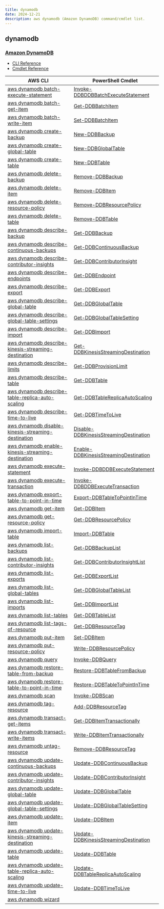```yaml
---
title: dynamodb
date: 2024-12-21
description: aws dynamodb (Amazon DynamoDB) command/cmdlet list.
---
```


## dynamodb

### [Amazon DynamoDB](https://aws.amazon.com/dynamodb/)

* [CLI Reference](https://awscli.amazonaws.com/v2/documentation/api/latest/reference/dynamodb/index.html)
* [Cmdlet Reference](https://docs.aws.amazon.com/powershell/latest/reference/items/Amazon_DynamoDB_cmdlets.html)

|AWS CLI|PowerShell Cmdlet|
|----|----|
|[aws dynamodb batch-execute-statement](https://awscli.amazonaws.com/v2/documentation/api/latest/reference/dynamodb/batch-execute-statement.html)|[Invoke-DDBDDBBatchExecuteStatement](https://docs.aws.amazon.com/powershell/latest/reference/items/Invoke-DDBDDBBatchExecuteStatement.html)|
|[aws dynamodb batch-get-item](https://awscli.amazonaws.com/v2/documentation/api/latest/reference/dynamodb/batch-get-item.html)|[Get-DDBBatchItem](https://docs.aws.amazon.com/powershell/latest/reference/items/Get-DDBBatchItem.html)|
|[aws dynamodb batch-write-item](https://awscli.amazonaws.com/v2/documentation/api/latest/reference/dynamodb/batch-write-item.html)|[Set-DDBBatchItem](https://docs.aws.amazon.com/powershell/latest/reference/items/Set-DDBBatchItem.html)|
|[aws dynamodb create-backup](https://awscli.amazonaws.com/v2/documentation/api/latest/reference/dynamodb/create-backup.html)|[New-DDBBackup](https://docs.aws.amazon.com/powershell/latest/reference/items/New-DDBBackup.html)|
|[aws dynamodb create-global-table](https://awscli.amazonaws.com/v2/documentation/api/latest/reference/dynamodb/create-global-table.html)|[New-DDBGlobalTable](https://docs.aws.amazon.com/powershell/latest/reference/items/New-DDBGlobalTable.html)|
|[aws dynamodb create-table](https://awscli.amazonaws.com/v2/documentation/api/latest/reference/dynamodb/create-table.html)|[New-DDBTable](https://docs.aws.amazon.com/powershell/latest/reference/items/New-DDBTable.html)|
|[aws dynamodb delete-backup](https://awscli.amazonaws.com/v2/documentation/api/latest/reference/dynamodb/delete-backup.html)|[Remove-DDBBackup](https://docs.aws.amazon.com/powershell/latest/reference/items/Remove-DDBBackup.html)|
|[aws dynamodb delete-item](https://awscli.amazonaws.com/v2/documentation/api/latest/reference/dynamodb/delete-item.html)|[Remove-DDBItem](https://docs.aws.amazon.com/powershell/latest/reference/items/Remove-DDBItem.html)|
|[aws dynamodb delete-resource-policy](https://awscli.amazonaws.com/v2/documentation/api/latest/reference/dynamodb/delete-resource-policy.html)|[Remove-DDBResourcePolicy](https://docs.aws.amazon.com/powershell/latest/reference/items/Remove-DDBResourcePolicy.html)|
|[aws dynamodb delete-table](https://awscli.amazonaws.com/v2/documentation/api/latest/reference/dynamodb/delete-table.html)|[Remove-DDBTable](https://docs.aws.amazon.com/powershell/latest/reference/items/Remove-DDBTable.html)|
|[aws dynamodb describe-backup](https://awscli.amazonaws.com/v2/documentation/api/latest/reference/dynamodb/describe-backup.html)|[Get-DDBBackup](https://docs.aws.amazon.com/powershell/latest/reference/items/Get-DDBBackup.html)|
|[aws dynamodb describe-continuous-backups](https://awscli.amazonaws.com/v2/documentation/api/latest/reference/dynamodb/describe-continuous-backups.html)|[Get-DDBContinuousBackup](https://docs.aws.amazon.com/powershell/latest/reference/items/Get-DDBContinuousBackup.html)|
|[aws dynamodb describe-contributor-insights](https://awscli.amazonaws.com/v2/documentation/api/latest/reference/dynamodb/describe-contributor-insights.html)|[Get-DDBContributorInsight](https://docs.aws.amazon.com/powershell/latest/reference/items/Get-DDBContributorInsight.html)|
|[aws dynamodb describe-endpoints](https://awscli.amazonaws.com/v2/documentation/api/latest/reference/dynamodb/describe-endpoints.html)|[Get-DDBEndpoint](https://docs.aws.amazon.com/powershell/latest/reference/items/Get-DDBEndpoint.html)|
|[aws dynamodb describe-export](https://awscli.amazonaws.com/v2/documentation/api/latest/reference/dynamodb/describe-export.html)|[Get-DDBExport](https://docs.aws.amazon.com/powershell/latest/reference/items/Get-DDBExport.html)|
|[aws dynamodb describe-global-table](https://awscli.amazonaws.com/v2/documentation/api/latest/reference/dynamodb/describe-global-table.html)|[Get-DDBGlobalTable](https://docs.aws.amazon.com/powershell/latest/reference/items/Get-DDBGlobalTable.html)|
|[aws dynamodb describe-global-table-settings](https://awscli.amazonaws.com/v2/documentation/api/latest/reference/dynamodb/describe-global-table-settings.html)|[Get-DDBGlobalTableSetting](https://docs.aws.amazon.com/powershell/latest/reference/items/Get-DDBGlobalTableSetting.html)|
|[aws dynamodb describe-import](https://awscli.amazonaws.com/v2/documentation/api/latest/reference/dynamodb/describe-import.html)|[Get-DDBImport](https://docs.aws.amazon.com/powershell/latest/reference/items/Get-DDBImport.html)|
|[aws dynamodb describe-kinesis-streaming-destination](https://awscli.amazonaws.com/v2/documentation/api/latest/reference/dynamodb/describe-kinesis-streaming-destination.html)|[Get-DDBKinesisStreamingDestination](https://docs.aws.amazon.com/powershell/latest/reference/items/Get-DDBKinesisStreamingDestination.html)|
|[aws dynamodb describe-limits](https://awscli.amazonaws.com/v2/documentation/api/latest/reference/dynamodb/describe-limits.html)|[Get-DDBProvisionLimit](https://docs.aws.amazon.com/powershell/latest/reference/items/Get-DDBProvisionLimit.html)|
|[aws dynamodb describe-table](https://awscli.amazonaws.com/v2/documentation/api/latest/reference/dynamodb/describe-table.html)|[Get-DDBTable](https://docs.aws.amazon.com/powershell/latest/reference/items/Get-DDBTable.html)|
|[aws dynamodb describe-table-replica-auto-scaling](https://awscli.amazonaws.com/v2/documentation/api/latest/reference/dynamodb/describe-table-replica-auto-scaling.html)|[Get-DDBTableReplicaAutoScaling](https://docs.aws.amazon.com/powershell/latest/reference/items/Get-DDBTableReplicaAutoScaling.html)|
|[aws dynamodb describe-time-to-live](https://awscli.amazonaws.com/v2/documentation/api/latest/reference/dynamodb/describe-time-to-live.html)|[Get-DDBTimeToLive](https://docs.aws.amazon.com/powershell/latest/reference/items/Get-DDBTimeToLive.html)|
|[aws dynamodb disable-kinesis-streaming-destination](https://awscli.amazonaws.com/v2/documentation/api/latest/reference/dynamodb/disable-kinesis-streaming-destination.html)|[Disable-DDBKinesisStreamingDestination](https://docs.aws.amazon.com/powershell/latest/reference/items/Disable-DDBKinesisStreamingDestination.html)|
|[aws dynamodb enable-kinesis-streaming-destination](https://awscli.amazonaws.com/v2/documentation/api/latest/reference/dynamodb/enable-kinesis-streaming-destination.html)|[Enable-DDBKinesisStreamingDestination](https://docs.aws.amazon.com/powershell/latest/reference/items/Enable-DDBKinesisStreamingDestination.html)|
|[aws dynamodb execute-statement](https://awscli.amazonaws.com/v2/documentation/api/latest/reference/dynamodb/execute-statement.html)|[Invoke-DDBDDBExecuteStatement](https://docs.aws.amazon.com/powershell/latest/reference/items/Invoke-DDBDDBExecuteStatement.html)|
|[aws dynamodb execute-transaction](https://awscli.amazonaws.com/v2/documentation/api/latest/reference/dynamodb/execute-transaction.html)|[Invoke-DDBDDBExecuteTransaction](https://docs.aws.amazon.com/powershell/latest/reference/items/Invoke-DDBDDBExecuteTransaction.html)|
|[aws dynamodb export-table-to-point-in-time](https://awscli.amazonaws.com/v2/documentation/api/latest/reference/dynamodb/export-table-to-point-in-time.html)|[Export-DDBTableToPointInTime](https://docs.aws.amazon.com/powershell/latest/reference/items/Export-DDBTableToPointInTime.html)|
|[aws dynamodb get-item](https://awscli.amazonaws.com/v2/documentation/api/latest/reference/dynamodb/get-item.html)|[Get-DDBItem](https://docs.aws.amazon.com/powershell/latest/reference/items/Get-DDBItem.html)|
|[aws dynamodb get-resource-policy](https://awscli.amazonaws.com/v2/documentation/api/latest/reference/dynamodb/get-resource-policy.html)|[Get-DDBResourcePolicy](https://docs.aws.amazon.com/powershell/latest/reference/items/Get-DDBResourcePolicy.html)|
|[aws dynamodb import-table](https://awscli.amazonaws.com/v2/documentation/api/latest/reference/dynamodb/import-table.html)|[Import-DDBTable](https://docs.aws.amazon.com/powershell/latest/reference/items/Import-DDBTable.html)|
|[aws dynamodb list-backups](https://awscli.amazonaws.com/v2/documentation/api/latest/reference/dynamodb/list-backups.html)|[Get-DDBBackupList](https://docs.aws.amazon.com/powershell/latest/reference/items/Get-DDBBackupList.html)|
|[aws dynamodb list-contributor-insights](https://awscli.amazonaws.com/v2/documentation/api/latest/reference/dynamodb/list-contributor-insights.html)|[Get-DDBContributorInsightList](https://docs.aws.amazon.com/powershell/latest/reference/items/Get-DDBContributorInsightList.html)|
|[aws dynamodb list-exports](https://awscli.amazonaws.com/v2/documentation/api/latest/reference/dynamodb/list-exports.html)|[Get-DDBExportList](https://docs.aws.amazon.com/powershell/latest/reference/items/Get-DDBExportList.html)|
|[aws dynamodb list-global-tables](https://awscli.amazonaws.com/v2/documentation/api/latest/reference/dynamodb/list-global-tables.html)|[Get-DDBGlobalTableList](https://docs.aws.amazon.com/powershell/latest/reference/items/Get-DDBGlobalTableList.html)|
|[aws dynamodb list-imports](https://awscli.amazonaws.com/v2/documentation/api/latest/reference/dynamodb/list-imports.html)|[Get-DDBImportList](https://docs.aws.amazon.com/powershell/latest/reference/items/Get-DDBImportList.html)|
|[aws dynamodb list-tables](https://awscli.amazonaws.com/v2/documentation/api/latest/reference/dynamodb/list-tables.html)|[Get-DDBTableList](https://docs.aws.amazon.com/powershell/latest/reference/items/Get-DDBTableList.html)|
|[aws dynamodb list-tags-of-resource](https://awscli.amazonaws.com/v2/documentation/api/latest/reference/dynamodb/list-tags-of-resource.html)|[Get-DDBResourceTag](https://docs.aws.amazon.com/powershell/latest/reference/items/Get-DDBResourceTag.html)|
|[aws dynamodb put-item](https://awscli.amazonaws.com/v2/documentation/api/latest/reference/dynamodb/put-item.html)|[Set-DDBItem](https://docs.aws.amazon.com/powershell/latest/reference/items/Set-DDBItem.html)|
|[aws dynamodb put-resource-policy](https://awscli.amazonaws.com/v2/documentation/api/latest/reference/dynamodb/put-resource-policy.html)|[Write-DDBResourcePolicy](https://docs.aws.amazon.com/powershell/latest/reference/items/Write-DDBResourcePolicy.html)|
|[aws dynamodb query](https://awscli.amazonaws.com/v2/documentation/api/latest/reference/dynamodb/query.html)|[Invoke-DDBQuery](https://docs.aws.amazon.com/powershell/latest/reference/items/Invoke-DDBQuery.html)|
|[aws dynamodb restore-table-from-backup](https://awscli.amazonaws.com/v2/documentation/api/latest/reference/dynamodb/restore-table-from-backup.html)|[Restore-DDBTableFromBackup](https://docs.aws.amazon.com/powershell/latest/reference/items/Restore-DDBTableFromBackup.html)|
|[aws dynamodb restore-table-to-point-in-time](https://awscli.amazonaws.com/v2/documentation/api/latest/reference/dynamodb/restore-table-to-point-in-time.html)|[Restore-DDBTableToPointInTime](https://docs.aws.amazon.com/powershell/latest/reference/items/Restore-DDBTableToPointInTime.html)|
|[aws dynamodb scan](https://awscli.amazonaws.com/v2/documentation/api/latest/reference/dynamodb/scan.html)|[Invoke-DDBScan](https://docs.aws.amazon.com/powershell/latest/reference/items/Invoke-DDBScan.html)|
|[aws dynamodb tag-resource](https://awscli.amazonaws.com/v2/documentation/api/latest/reference/dynamodb/tag-resource.html)|[Add-DDBResourceTag](https://docs.aws.amazon.com/powershell/latest/reference/items/Add-DDBResourceTag.html)|
|[aws dynamodb transact-get-items](https://awscli.amazonaws.com/v2/documentation/api/latest/reference/dynamodb/transact-get-items.html)|[Get-DDBItemTransactionally](https://docs.aws.amazon.com/powershell/latest/reference/items/Get-DDBItemTransactionally.html)|
|[aws dynamodb transact-write-items](https://awscli.amazonaws.com/v2/documentation/api/latest/reference/dynamodb/transact-write-items.html)|[Write-DDBItemTransactionally](https://docs.aws.amazon.com/powershell/latest/reference/items/Write-DDBItemTransactionally.html)|
|[aws dynamodb untag-resource](https://awscli.amazonaws.com/v2/documentation/api/latest/reference/dynamodb/untag-resource.html)|[Remove-DDBResourceTag](https://docs.aws.amazon.com/powershell/latest/reference/items/Remove-DDBResourceTag.html)|
|[aws dynamodb update-continuous-backups](https://awscli.amazonaws.com/v2/documentation/api/latest/reference/dynamodb/update-continuous-backups.html)|[Update-DDBContinuousBackup](https://docs.aws.amazon.com/powershell/latest/reference/items/Update-DDBContinuousBackup.html)|
|[aws dynamodb update-contributor-insights](https://awscli.amazonaws.com/v2/documentation/api/latest/reference/dynamodb/update-contributor-insights.html)|[Update-DDBContributorInsight](https://docs.aws.amazon.com/powershell/latest/reference/items/Update-DDBContributorInsight.html)|
|[aws dynamodb update-global-table](https://awscli.amazonaws.com/v2/documentation/api/latest/reference/dynamodb/update-global-table.html)|[Update-DDBGlobalTable](https://docs.aws.amazon.com/powershell/latest/reference/items/Update-DDBGlobalTable.html)|
|[aws dynamodb update-global-table-settings](https://awscli.amazonaws.com/v2/documentation/api/latest/reference/dynamodb/update-global-table-settings.html)|[Update-DDBGlobalTableSetting](https://docs.aws.amazon.com/powershell/latest/reference/items/Update-DDBGlobalTableSetting.html)|
|[aws dynamodb update-item](https://awscli.amazonaws.com/v2/documentation/api/latest/reference/dynamodb/update-item.html)|[Update-DDBItem](https://docs.aws.amazon.com/powershell/latest/reference/items/Update-DDBItem.html)|
|[aws dynamodb update-kinesis-streaming-destination](https://awscli.amazonaws.com/v2/documentation/api/latest/reference/dynamodb/update-kinesis-streaming-destination.html)|[Update-DDBKinesisStreamingDestination](https://docs.aws.amazon.com/powershell/latest/reference/items/Update-DDBKinesisStreamingDestination.html)|
|[aws dynamodb update-table](https://awscli.amazonaws.com/v2/documentation/api/latest/reference/dynamodb/update-table.html)|[Update-DDBTable](https://docs.aws.amazon.com/powershell/latest/reference/items/Update-DDBTable.html)|
|[aws dynamodb update-table-replica-auto-scaling](https://awscli.amazonaws.com/v2/documentation/api/latest/reference/dynamodb/update-table-replica-auto-scaling.html)|[Update-DDBTableReplicaAutoScaling](https://docs.aws.amazon.com/powershell/latest/reference/items/Update-DDBTableReplicaAutoScaling.html)|
|[aws dynamodb update-time-to-live](https://awscli.amazonaws.com/v2/documentation/api/latest/reference/dynamodb/update-time-to-live.html)|[Update-DDBTimeToLive](https://docs.aws.amazon.com/powershell/latest/reference/items/Update-DDBTimeToLive.html)|
|[aws dynamodb wizard](https://awscli.amazonaws.com/v2/documentation/api/latest/reference/dynamodb/wizard.html)||


